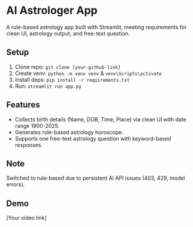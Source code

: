 # AI Astrologer App

A rule-based astrology app built with Streamlit, meeting requirements for clean UI, astrology output, and free-text question.

## Setup
1. Clone repo: `git clone [your-github-link]`
2. Create venv: `python -m venv venv` & `venv\Scripts\activate`
3. Install deps: `pip install -r requirements.txt`
4. Run: `streamlit run app.py`

## Features
- Collects birth details (Name, DOB, Time, Place) via clean UI with date range 1900-2025.
- Generates rule-based astrology horoscope.
- Supports one free-text astrology question with keyword-based responses.

## Note
Switched to rule-based due to persistent AI API issues (403, 429, model errors).

## Demo
[Your video link]